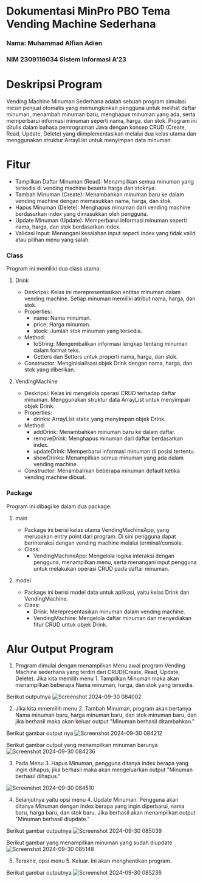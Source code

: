 # Dokumentasi MinPro PBO Tema Vending Machine Sederhana

### Nama: Muhammad Alfian Adien  
### NIM 2309116034 Sistem Informasi A'23

# Deskripsi Program 
Vending Machine Minuman Sederhana adalah sebuah program simulasi mesin penjual otomatis yang memungkinkan pengguna untuk melihat daftar minuman, menambah minuman baru, menghapus minuman yang ada, serta memperbarui informasi minuman seperti nama, harga, dan stok. Program ini ditulis dalam bahasa pemrograman Java dengan konsep CRUD (Create, Read, Update, Delete) yang diimplementasikan melalui dua kelas utama dan menggunakan struktur ArrayList untuk menyimpan data minuman.

# Fitur
- Tampilkan Daftar Minuman (Read): Menampilkan semua minuman yang tersedia di vending machine beserta harga dan stoknya.
- Tambah Minuman (Create): Menambahkan minuman baru ke dalam vending machine dengan memasukkan nama, harga, dan stok.
- Hapus Minuman (Delete): Menghapus minuman dari vending machine berdasarkan index yang dimasukkan oleh pengguna.
- Update Minuman (Update): Memperbarui informasi minuman seperti nama, harga, dan stok berdasarkan index.
- Validasi Input: Menangani kesalahan input seperti index yang tidak valid atau pilihan menu yang salah.

### Class
Program ini memiliki dua class utama:

1. Drink
   - Deskripsi: Kelas ini merepresentasikan entitas minuman dalam vending machine. Setiap minuman memiliki atribut nama, harga, dan stok.
   - Properties:
     - name: Nama minuman.
     - price: Harga minuman.
     - stock: Jumlah stok minuman yang tersedia.
   - Method:
     - toString: Mengembalikan informasi lengkap tentang minuman dalam format teks.
     - Getters dan Setters untuk properti nama, harga, dan stok.
   - Constructor: Menginisialisasi objek Drink dengan nama, harga, dan stok yang diberikan.

2. VendingMachine
   - Deskripsi: Kelas ini mengelola operasi CRUD terhadap daftar minuman. Menggunakan struktur data ArrayList untuk menyimpan objek Drink.
   - Properties:
     - drinks: ArrayList static yang menyimpan objek Drink.
   - Method:
     - addDrink: Menambahkan minuman baru ke dalam daftar.
     - removeDrink: Menghapus minuman dari daftar berdasarkan index.
     - updateDrink: Memperbarui informasi minuman di posisi tertentu.
     - showDrinks: Menampilkan semua minuman yang ada dalam vending machine.
   - Constructor: Menambahkan beberapa minuman default ketika vending machine dibuat.

### Package
Program ini dibagi ke dalam dua package:

1. main
   - Package ini berisi kelas utama VendingMachineApp, yang merupakan entry point dari program. Di sini pengguna dapat berinteraksi dengan vending machine melalui terminal/console.
   - Class: 
     - VendingMachineApp: Mengelola logika interaksi dengan pengguna, menampilkan menu, serta menangani input pengguna untuk melakukan operasi CRUD pada daftar minuman.

2. model
   - Package ini berisi model data untuk aplikasi, yaitu kelas Drink dan VendingMachine.
   - Class:
     - Drink: Merepresentasikan minuman dalam vending machine.
     - VendingMachine: Mengelola daftar minuman dan menyediakan fitur CRUD untuk objek Drink.
# Alur Output Program

1. Program dimulai dengan menampilkan Menu awal program Vending Machine sederhana yang terdiri dari CRUD(Create, Read, Update, Delete). Jika kita memilih menu 1. Tampilkan Minuman maka akan menampilkan beberapa Nama minuman, harga, dan stok yang tersedia.

Berikut outputnya
![Screenshot 2024-09-30 084002](https://github.com/user-attachments/assets/3cd9e953-1292-43a6-b982-1b075785863b)

2. Jika kita mmemilih menu 2. Tambah Minuman, program akan bertanya Nama minuman baru, harga minuman baru, dan stok minuman baru, dan jika berhasil maka akan keluar output "Minuman berhasil ditambahkan."
   
Berikut gambar output nya
![Screenshot 2024-09-30 084212](https://github.com/user-attachments/assets/183f4a41-95e1-4490-aacb-2b0669020a46)

Berikut gambar output yang menampilkan minuman barunya
![Screenshot 2024-09-30 084236](https://github.com/user-attachments/assets/499ca98b-e30a-4f1b-bb42-41bad4777e91)

3.  Pada Menu 3. Hapus Minuman, pengguna ditanya index berapa yang ingin dihapus, jika berhasil maka akan mengeluarkan output "Minuman berhasil dihapus."

![Screenshot 2024-09-30 084510](https://github.com/user-attachments/assets/e04e466a-7511-435d-913d-7bac4cb82e35)

4. Selanjutnya yaitu opsi menu 4. Update Minuman. Pengguna akan ditanya Minuman dengan index berapa yang ingin diperbarui, nama baru, harga baru, dan stok baru. Jika berhasil akan menampilkan output "Minuman berhasil diupdate."

Berikut gambar outputnya
![Screenshot 2024-09-30 085039](https://github.com/user-attachments/assets/0b1a15ba-2e69-4e43-99ed-ff54242a595b)

Berikut gambar yang menampilkan minuman yang sudah diupdate
![Screenshot 2024-09-30 085148](https://github.com/user-attachments/assets/364f7008-6e4b-4e33-9e17-4b473cdc8240)

5. Terakhir, opsi menu 5. Keluar. Ini akan menghentikan program.

Berikut gambar outputnya
![Screenshot 2024-09-30 085236](https://github.com/user-attachments/assets/ab97e635-4d99-49f2-97da-a6c05f0a45af)

 
